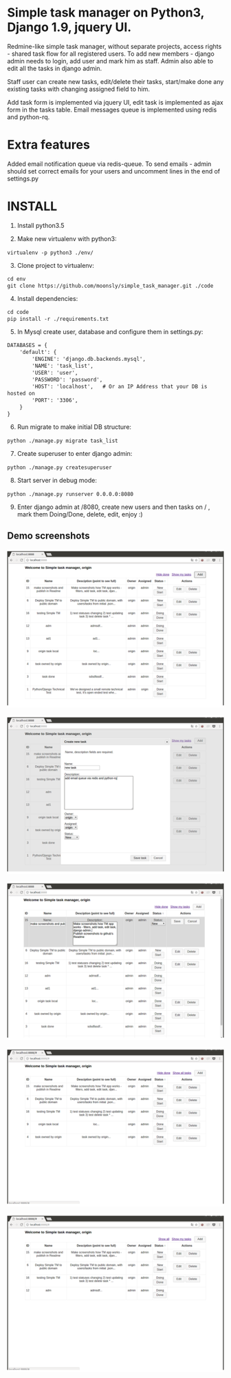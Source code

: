 Simple task manager on Python3, Django 1.9, jquery UI.
========

Redmine-like simple task manager, without separate projects, access rights - shared task flow for all registered users.
To add new members - django admin needs to login, add user and mark him as staff.
Admin also able to edit all the tasks in django admin.

Staff user can create new tasks, edit/delete their tasks, start/make done any existing tasks with changing assigned field to him.

Add task form is implemented via jquery UI, edit task is implemented as ajax form in the tasks table.
Email messages queue is implemented using redis and python-rq.

Extra features
========

Added email notification queue via redis-queue. To send emails - admin should set correct emails for your users and uncomment lines in the end of settings.py

INSTALL
========

1) Install python3.5

2) Make new virtualenv with python3:

`virtualenv -p python3 ./env/`

3) Clone project to virtualenv:

```
cd env
git clone https://github.com/moonsly/simple_task_manager.git ./code
```

4) Install dependencies:

```
cd code
pip install -r ./requirements.txt
```

5) In Mysql create user, database and configure them in settings.py:

```
DATABASES = {
    'default': {
        'ENGINE': 'django.db.backends.mysql',
        'NAME': 'task_list',
        'USER': 'user',
        'PASSWORD': 'password',
        'HOST': 'localhost',   # Or an IP Address that your DB is hosted on
        'PORT': '3306',
    }
}
```

6) Run migrate to make initial DB structure:

`python ./manage.py migrate task_list`

7) Create superuser to enter django admin:

`python ./manage.py createsuperuser`

8) Start server in debug mode:

`python ./manage.py runserver 0.0.0.0:8080`

9) Enter django admin at /8080, create new users and then tasks on / , mark them Doing/Done, delete, edit, enjoy :)


## Demo screenshots

![title](https://github.com/moonsly/simple_task_manager/raw/master/screenshots/TM1.png)

![title](https://github.com/moonsly/simple_task_manager/raw/master/screenshots/TM_add.png)

![title](https://github.com/moonsly/simple_task_manager/raw/master/screenshots/TM_edit.png)

![title](https://github.com/moonsly/simple_task_manager/raw/master/screenshots/TM_filter_by_owner.png)

![title](https://github.com/moonsly/simple_task_manager/raw/master/screenshots/TM_filter_done.png)


